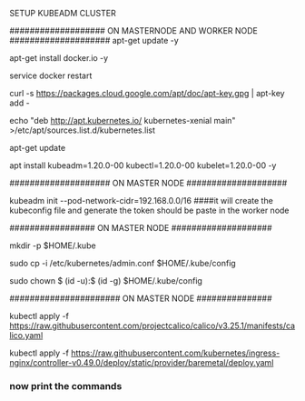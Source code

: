 SETUP KUBEADM CLUSTER

###################  ON MASTERNODE AND WORKER NODE  ####################
apt-get update -y

apt-get install docker.io -y

service docker restart

curl -s https://packages.cloud.google.com/apt/doc/apt-key.gpg | apt-key add -

echo "deb http://apt.kubernetes.io/ kubernetes-xenial main" >/etc/apt/sources.list.d/kubernetes.list

apt-get update

apt install kubeadm=1.20.0-00 kubectl=1.20.0-00 kubelet=1.20.0-00 -y

####################   ON MASTER NODE   ####################

kubeadm init --pod-network-cidr=192.168.0.0/16      ####it will create the kubeconfig file and generate the token should be paste in the worker node

#################  ON MASTER NODE   ####################

mkdir -p $HOME/.kube

sudo cp -i /etc/kubernetes/admin.conf $HOME/.kube/config

sudo chown $ (id -u):$ (id -g) $HOME/.kube/config

###################### ON MASTER NODE  ###############

kubectl apply -f https://raw.githubusercontent.com/projectcalico/calico/v3.25.1/manifests/calico.yaml

kubectl apply -f https://raw.githubusercontent.com/kubernetes/ingress-nginx/controller-v0.49.0/deploy/static/provider/baremetal/deploy.yaml


### now print the commands

